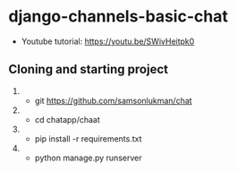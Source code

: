 # django-channels-basic-chat
- Youtube tutorial: https://youtu.be/SWivHeitpk0



## Cloning and starting project
1. - git https://github.com/samsonlukman/chat
2. - cd chatapp/chaat
3. - pip install -r requirements.txt
4. - python manage.py runserver

